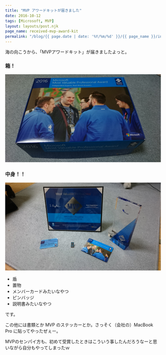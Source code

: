 ```yaml
---
title: "MVP アワードキットが届きました"
date: 2016-10-12
tags: [Microsoft, MVP]
layout: layouts/post.njk
page_name: received-mvp-award-kit
permalink: "/blog/{{ page.date | date: '%Y/%m/%d' }}/{{ page_name }}/index.html"
---
```


海の向こうから、「MVPアワードキット」が届きましたよっと。

<!--more-->

### 箱！

![](/img/posts/received_mvp_award_kit_01.jpg)

### 中身！！

![](/img/posts/received_mvp_award_kit_02.jpg)

* 盾
* 置物
* メンバーカードみたいなやつ
* ピンバッジ
* 説明書みたいなやつ

です。

この他には書類とか MVP のステッカーとか。さっそく（会社の）MacBook Pro に貼ってやったぜぇー。

MVPのセンパイ方も、初めて受賞したときはこういう事したんだろうなーと思いながら自分もやってしまったｗ
